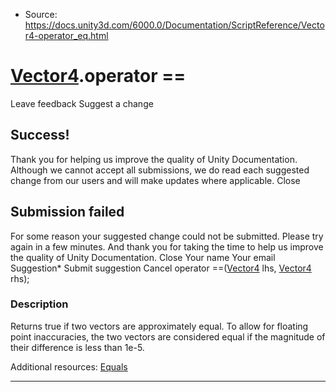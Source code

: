 * Source: https://docs.unity3d.com/6000.0/Documentation/ScriptReference/Vector4-operator_eq.html

#  [Vector4](https://docs.unity3d.com/6000.0/Documentation/ScriptReference/Vector4.html).operator ==
Leave feedback
Suggest a change
## Success!
Thank you for helping us improve the quality of Unity Documentation. Although we cannot accept all submissions, we do read each suggested change from our users and will make updates where applicable.
Close
## Submission failed
For some reason your suggested change could not be submitted. Please <a>try again</a> in a few minutes. And thank you for taking the time to help us improve the quality of Unity Documentation.
Close
Your name Your email Suggestion* Submit suggestion
Cancel
operator ==([Vector4](https://docs.unity3d.com/6000.0/Documentation/ScriptReference/Vector4.html) lhs, [Vector4](https://docs.unity3d.com/6000.0/Documentation/ScriptReference/Vector4.html) rhs); 
### Description
Returns true if two vectors are approximately equal.
To allow for floating point inaccuracies, the two vectors are considered equal if the magnitude of their difference is less than 1e-5.  
  
Additional resources: [Equals](https://docs.unity3d.com/6000.0/Documentation/ScriptReference/Vector4.Equals.html)
* * *
